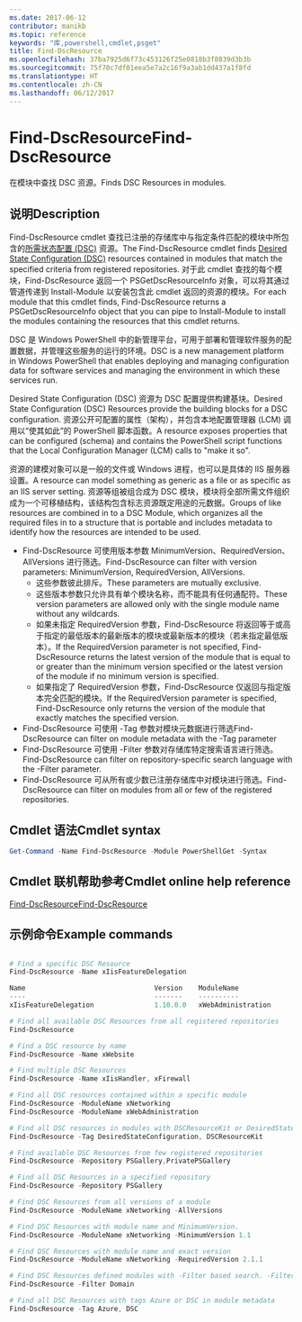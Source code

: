```yaml
---
ms.date: 2017-06-12
contributor: manikb
ms.topic: reference
keywords: "库,powershell,cmdlet,psget"
title: Find-DscResource
ms.openlocfilehash: 37ba7925d6f73c453126f25e0818b3f8839d3b3b
ms.sourcegitcommit: 75f70c7df01eea5e7a2c16f9a3ab1dd437a1f8fd
ms.translationtype: HT
ms.contentlocale: zh-CN
ms.lasthandoff: 06/12/2017
---
```

# <a name="find-dscresource"></a><span data-ttu-id="8b33a-103">Find-DscResource</span><span class="sxs-lookup"><span data-stu-id="8b33a-103">Find-DscResource</span></span>

<span data-ttu-id="8b33a-104">在模块中查找 DSC 资源。</span><span class="sxs-lookup"><span data-stu-id="8b33a-104">Finds DSC Resources in modules.</span></span>

## <a name="description"></a><span data-ttu-id="8b33a-105">说明</span><span class="sxs-lookup"><span data-stu-id="8b33a-105">Description</span></span>

<span data-ttu-id="8b33a-106">Find-DscResource cmdlet 查找已注册的存储库中与指定条件匹配的模块中所包含的[所需状态配置 (DSC)](https://msdn.microsoft.com/en-us/PowerShell/dsc/overview) 资源。</span><span class="sxs-lookup"><span data-stu-id="8b33a-106">The Find-DscResource cmdlet finds [Desired State Configuration (DSC)](https://msdn.microsoft.com/en-us/PowerShell/dsc/overview) resources contained in modules that match the specified criteria from registered repositories.</span></span>
<span data-ttu-id="8b33a-107">对于此 cmdlet 查找的每个模块，Find-DscResource 返回一个 PSGetDscResourceInfo 对象，可以将其通过管道传递到 Install-Module 以安装包含此 cmdlet 返回的资源的模块。</span><span class="sxs-lookup"><span data-stu-id="8b33a-107">For each module that this cmdlet finds, Find-DscResource returns a PSGetDscResourceInfo object that you can pipe to Install-Module to install the modules containing the resources that this cmdlet returns.</span></span>

<span data-ttu-id="8b33a-108">DSC 是 Windows PowerShell 中的新管理平台，可用于部署和管理软件服务的配置数据，并管理这些服务的运行的环境。</span><span class="sxs-lookup"><span data-stu-id="8b33a-108">DSC is a new management platform in Windows PowerShell that enables deploying and managing configuration data for software services and managing the environment in which these services run.</span></span>

<span data-ttu-id="8b33a-109">Desired State Configuration (DSC) 资源为 DSC 配置提供构建基块。</span><span class="sxs-lookup"><span data-stu-id="8b33a-109">Desired State Configuration (DSC) Resources provide the building blocks for a DSC configuration.</span></span> <span data-ttu-id="8b33a-110">资源公开可配置的属性（架构），并包含本地配置管理器 (LCM) 调用以“使其如此”的 PowerShell 脚本函数。</span><span class="sxs-lookup"><span data-stu-id="8b33a-110">A resource exposes properties that can be configured (schema) and contains the PowerShell script functions that the Local Configuration Manager (LCM) calls to "make it so".</span></span>

<span data-ttu-id="8b33a-111">资源的建模对象可以是一般的文件或 Windows 进程，也可以是具体的 IIS 服务器设置。</span><span class="sxs-lookup"><span data-stu-id="8b33a-111">A resource can model something as generic as a file or as specific as an IIS server setting.</span></span> <span data-ttu-id="8b33a-112">资源等组被组合成为 DSC 模块，模块将全部所需文件组织成为一个可移植结构，该结构包含标志资源既定用途的元数据。</span><span class="sxs-lookup"><span data-stu-id="8b33a-112">Groups of like resources are combined in to a DSC Module, which organizes all the required files in to a structure that is portable and includes metadata to identify how the resources are intended to be used.</span></span>

- <span data-ttu-id="8b33a-113">Find-DscResource 可使用版本参数 MinimumVersion、RequiredVersion、AllVersions 进行筛选。</span><span class="sxs-lookup"><span data-stu-id="8b33a-113">Find-DscResource can filter with version parameters: MinimumVersion, RequiredVersion, AllVersions.</span></span>
  - <span data-ttu-id="8b33a-114">这些参数彼此排斥。</span><span class="sxs-lookup"><span data-stu-id="8b33a-114">These parameters are mutually exclusive.</span></span>
  - <span data-ttu-id="8b33a-115">这些版本参数只允许具有单个模块名称，而不能具有任何通配符。</span><span class="sxs-lookup"><span data-stu-id="8b33a-115">These version parameters are allowed only with the single module name without any wildcards.</span></span>
  - <span data-ttu-id="8b33a-116">如果未指定 RequiredVersion 参数，Find-DscResource 将返回等于或高于指定的最低版本的最新版本的模块或最新版本的模块（若未指定最低版本）。</span><span class="sxs-lookup"><span data-stu-id="8b33a-116">If the RequiredVersion parameter is not specified, Find-DscResource returns the latest version of the module that is equal to or greater than the minimum version specified or the latest version of the module if no minimum version is specified.</span></span>
  - <span data-ttu-id="8b33a-117">如果指定了 RequiredVersion 参数，Find-DscResource 仅返回与指定版本完全匹配的模块。</span><span class="sxs-lookup"><span data-stu-id="8b33a-117">If the RequiredVersion parameter is specified, Find-DscResource only returns the version of the module that exactly matches the specified version.</span></span>
- <span data-ttu-id="8b33a-118">Find-DscResource 可使用 -Tag 参数对模块元数据进行筛选</span><span class="sxs-lookup"><span data-stu-id="8b33a-118">Find-DscResource can filter on module metadata with the -Tag parameter</span></span>
- <span data-ttu-id="8b33a-119">Find-DscResource 可使用 -Filter 参数对存储库特定搜索语言进行筛选。</span><span class="sxs-lookup"><span data-stu-id="8b33a-119">Find-DscResource can filter on repository-specific search language with the -Filter parameter.</span></span>
- <span data-ttu-id="8b33a-120">Find-DscResource 可从所有或少数已注册存储库中对模块进行筛选。</span><span class="sxs-lookup"><span data-stu-id="8b33a-120">Find-DscResource can filter on modules from all or few of the registered repositories.</span></span>

## <a name="cmdlet-syntax"></a><span data-ttu-id="8b33a-121">Cmdlet 语法</span><span class="sxs-lookup"><span data-stu-id="8b33a-121">Cmdlet syntax</span></span>
```powershell
Get-Command -Name Find-DscResource -Module PowerShellGet -Syntax
```

## <a name="cmdlet-online-help-reference"></a><span data-ttu-id="8b33a-122">Cmdlet 联机帮助参考</span><span class="sxs-lookup"><span data-stu-id="8b33a-122">Cmdlet online help reference</span></span>

[<span data-ttu-id="8b33a-123">Find-DscResource</span><span class="sxs-lookup"><span data-stu-id="8b33a-123">Find-DscResource</span></span>](http://go.microsoft.com/fwlink/?LinkId=517196)

## <a name="example-commands"></a><span data-ttu-id="8b33a-124">示例命令</span><span class="sxs-lookup"><span data-stu-id="8b33a-124">Example commands</span></span>
```powershell

# Find a specific DSC Resource
Find-DscResource -Name xIisFeatureDelegation

Name                                Version    ModuleName                          Repository
----                                -------    ----------                          ----------
xIisFeatureDelegation               1.10.0.0   xWebAdministration                  PSGallery

# Find all available DSC Resources from all registered repositories
Find-DscResource

# Find a DSC resource by name
Find-DscResource -Name xWebsite

# Find multiple DSC Resources
Find-DscResource -Name xIisHandler, xFirewall

# Find all DSC resources contained within a specific module
Find-DscResource -ModuleName xNetworking
Find-DscResource -ModuleName xWebAdministration

# Find all DSC resources in modules with DSCResourceKit or DesiredStateConfiguration
Find-DscResource -Tag DesiredStateConfiguration, DSCResourceKit

# Find available DSC Resources from few registered repositories
Find-DscResource -Repository PSGallery,PrivatePSGallery

# Find all DSC Resources in a specified repository
Find-DscResource -Repository PSGallery

# Find DSC Resources from all versions of a module
Find-DscResource -ModuleName xNetworking -AllVersions

# Find DSC Resources with module name and MinimumVersion.
Find-DscResource -ModuleName xNetworking -MinimumVersion 1.1

# Find DSC Resources with module name and exact version
Find-DscResource -ModuleName xNetworking -RequiredVersion 2.1.1

# Find DSC Resources defined modules with -Filter based search. -Filter searches in description and module names
Find-DscResource -Filter Domain

# Find all DSC Resources with tags Azure or DSC in module metadata
Find-DscResource -Tag Azure, DSC

```


